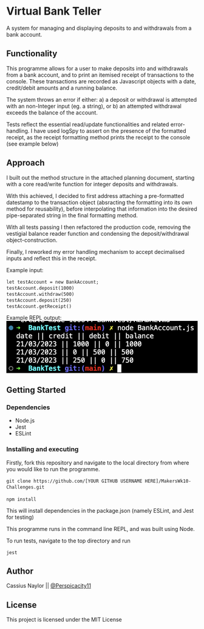 # Virtual Bank Teller

A system for managing and displaying deposits to and withdrawals from a bank account.

## Functionality

This programme allows for a user to make deposits into and withdrawals from a bank account, and to print an itemised receipt of transactions to the console. These transactions are recorded as Javascript objects with a date, credit/debit amounts and a running balance.

The system throws an error if either:
a) a deposit or withdrawal is attempted with an non-Integer input (eg. a string), or 
b) an attempted withdrawal exceeds the balance of the account.

Tests reflect the essential read/update functionalities and related error-handling. I have used logSpy to assert on the presence of the formatted receipt, as the receipt formatting method prints the receipt to the console (see example below)

## Approach

I built out the method structure in the attached planning document, starting with a core read/write function for integer deposits and withdrawals. 

With this achieved, I decided to first address attaching a pre-formatted datestamp to the transaction object (absracting the formatting into its own method for reusability), before interpolating that information into the desired pipe-separated string in the final formatting method. 

With all tests passing I then refactored the production code, removing the vestigial balance reader function and condensing the deposit/withdrawal object-construction.

Finally, I reworked my error handling mechanism to accept decimalised inputs and reflect this in the receipt.

Example input:
```
let testAccount = new BankAccount;
testAccount.deposit(1000)
testAccount.withdraw(500)
testAccount.deposit(250)
testAccount.getReceipt()
```
Example REPL output:
![image](./Screenshot%202023-03-21%20at%2014.21.00.png)

## Getting Started

### Dependencies

- Node.js
- Jest
- ESLint

### Installing and executing

Firstly, fork this repository and navigate to the local directory from where you would like to run the programme.

```
git clone https://github.com/[YOUR GITHUB USERNAME HERE]/MakersWk10-Challenges.git

npm install
```

This will install dependencies in the package.json (namely ESLint, and Jest for testing)

This programme runs in the command line REPL, and was built using Node.

To run tests, navigate to the top directory and run
```
jest
```

## Author

Cassius Naylor ||
[@Perspicacity11](https://github.com/perspicacity11)

## License

This project is licensed under the MIT License